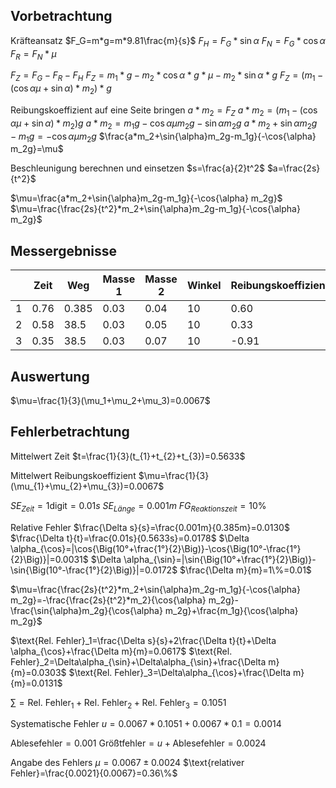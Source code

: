 ## Vorbetrachtung

Kräfteansatz
$F_G=m*g=m*9.81\frac{m}{s}$
$F_H=F_G*\sin{\alpha}$
$F_N=F_G*\cos{\alpha}$
$F_R=F_N*\mu$

$F_Z=F_G-F_R-F_H$
$F_Z=m_1*g-m_2*\cos{\alpha}*g*\mu-m_2*\sin{\alpha}*g$
$F_Z=\Big(m_1-(\cos{\alpha}\mu+\sin{\alpha})*m_2\Big)*g$

Reibungskoeffizient auf eine Seite bringen
$a*m_2=F_Z$
$a*m_2=\Big(m_1-(\cos{\alpha}\mu+\sin{\alpha})*m_2\Big)g$
$a*m_2=m_1g-\cos{\alpha}\mu m_2g-\sin{\alpha}m_2g$
$a*m_2+\sin{\alpha}m_2g-m_1g=-\cos{\alpha}\mu m_2g$
$\frac{a*m_2+\sin{\alpha}m_2g-m_1g}{-\cos{\alpha} m_2g}=\mu$

Beschleunigung berechnen und einsetzen
$s=\frac{a}{2}t^2$
$a=\frac{2s}{t^2}$

$\mu=\frac{a*m_2+\sin{\alpha}m_2g-m_1g}{-\cos{\alpha} m_2g}$
$\mu=\frac{\frac{2s}{t^2}*m_2+\sin{\alpha}m_2g-m_1g}{-\cos{\alpha} m_2g}$

## Messergebnisse

|     | Zeit | Weg   | Masse 1 | Masse 2 | Winkel | Reibungskoeffizient |
| --- | ---- | ----- | ------- | ------- | ------ | ------------------- |
| 1   | 0.76 | 0.385 | 0.03    | 0.04    | 10     | 0.60                |
| 2   | 0.58 | 38.5  | 0.03    | 0.05    | 10     | 0.33                |
| 3   | 0.35 | 38.5  | 0.03    | 0.07    | 10     | -0.91               |

## Auswertung

$\mu=\frac{1}{3}(\mu_1+\mu_2+\mu_3)=0.0067$

## Fehlerbetrachtung

Mittelwert Zeit
$t=\frac{1}{3}(t_{1}+t_{2}+t_{3})=0.5633$

Mittelwert Reibungskoeffizient
$\mu=\frac{1}{3}(\mu_{1}+\mu_{2}+\mu_{3})=0.0067$

$SE_{Zeit}=1\text{digit}=0.01s$
$SE_{Länge}=0.001m$
$FG_{Reaktionszeit}=10\%$

Relative Fehler
$\frac{\Delta s}{s}=\frac{0.001m}{0.385m}=0.0130$
$\frac{\Delta t}{t}=\frac{0.01s}{0.5633s}=0.0178$
$\Delta \alpha_{\cos}=|\cos{\Big(10°+\frac{1°}{2}\Big)}-\cos{\Big(10°-\frac{1°}{2}\Big)}|=0.0031$
$\Delta \alpha_{\sin}=|\sin{\Big(10°+\frac{1°}{2}\Big)}-\sin{\Big(10°-\frac{1°}{2}\Big)}|=0.0172$
$\frac{\Delta m}{m}=1\%=0.01$

$\mu=\frac{\frac{2s}{t^2}*m_2+\sin{\alpha}m_2g-m_1g}{-\cos{\alpha} m_2g}=-\frac{\frac{2s}{t^2}*m_2}{\cos{\alpha} m_2g}-\frac{\sin{\alpha}m_2g}{\cos{\alpha} m_2g}+\frac{m_1g}{\cos{\alpha} m_2g}$

$\text{Rel. Fehler}_1=\frac{\Delta s}{s}+2\frac{\Delta t}{t}+\Delta \alpha_{\cos}+\frac{\Delta m}{m}=0.0617$
$\text{Rel. Fehler}_2=\Delta\alpha_{\sin}+\Delta\alpha_{\sin}+\frac{\Delta m}{m}=0.0303$
$\text{Rel. Fehler}_3=\Delta\alpha_{\cos}+\frac{\Delta m}{m}=0.0131$

$\sum=\text{Rel. Fehler}_1+\text{Rel. Fehler}_2+\text{Rel. Fehler}_3=0.1051$

Systematische Fehler
$u=0.0067*0.1051+0.0067*0.1=0.0014$

$\text{Ablesefehler}=0.001$
$\text{Größtfehler}=u+\text{Ablesefehler}=0.0024$

Angabe des Fehlers
$\mu=0.0067\pm0.0024$
$\text{relativer Fehler}=\frac{0.0021}{0.0067}=0.36\%$
